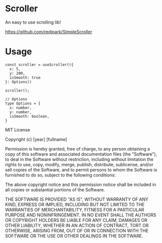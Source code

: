# Scroller

An easy to use scrolling lib!

https://github.com/redjpark/SimpleScroller

# Usage
```
const scroller = useScroller(({
  x: 5,
  y: 200,
  isSmooth: true
}: Options))

scroller();

// Options
type Options = {
  x: number,
  y: number,
  isSmooth: boolean,
}
```

MIT License

Copyright (c) [year] [fullname]

Permission is hereby granted, free of charge, to any person obtaining a copy
of this software and associated documentation files (the "Software"), to deal
in the Software without restriction, including without limitation the rights
to use, copy, modify, merge, publish, distribute, sublicense, and/or sell
copies of the Software, and to permit persons to whom the Software is
furnished to do so, subject to the following conditions:

The above copyright notice and this permission notice shall be included in all
copies or substantial portions of the Software.

THE SOFTWARE IS PROVIDED "AS IS", WITHOUT WARRANTY OF ANY KIND, EXPRESS OR
IMPLIED, INCLUDING BUT NOT LIMITED TO THE WARRANTIES OF MERCHANTABILITY,
FITNESS FOR A PARTICULAR PURPOSE AND NONINFRINGEMENT. IN NO EVENT SHALL THE
AUTHORS OR COPYRIGHT HOLDERS BE LIABLE FOR ANY CLAIM, DAMAGES OR OTHER
LIABILITY, WHETHER IN AN ACTION OF CONTRACT, TORT OR OTHERWISE, ARISING FROM,
OUT OF OR IN CONNECTION WITH THE SOFTWARE OR THE USE OR OTHER DEALINGS IN THE
SOFTWARE.
